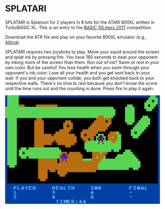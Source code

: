 # SPLATARI
SPLATARI is Splatoon for 2 players in 8 bits for the ATARI 800XL written in TurboBASIC XL. This is an entry to the [BASIC 10Liners 2017](http://gkanold.wixsite.com/homeputerium/basic-10liners-2017) competition.

Download the ATR file and play on your favorite 800XL emulator (e.g., [Altirra](http://www.virtualdub.org/altirra.html)).

SPLATARI requires two joysticks to play. Move your squid around the screen and splat ink by pressing fire. You have 180 seconds to beat your opponent by inking more of the screen than them. Run out of ink? Swim or rest in your own color. But be careful! You lose health when you swim through your opponent's ink color. Lose all your health and you get sent back to your wall. If you and your opponent collide, you both get knocked back to your respective walls. There's no time to rest because you don't know the score until the time runs out and the counting is done. Press fire to play it again.

![](https://raw.githubusercontent.com/jeffpiep/SPLATARI/master/screenshot1.png)
